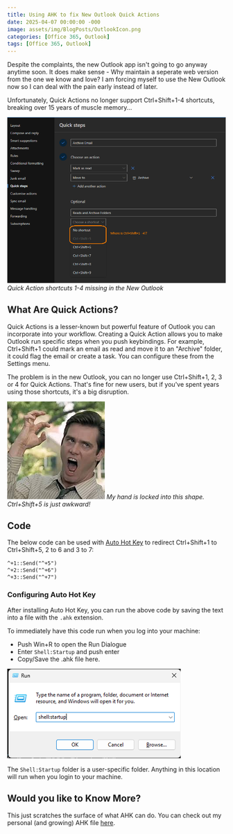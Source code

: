 ```yaml
---
title: Using AHK to fix New Outlook Quick Actions
date: 2025-04-07 00:00:00 -000
image: assets/img/BlogPosts/OutlookIcon.png
categories: [Office 365, Outlook]
tags: [Office 365, Outlook]
---
```


Despite the complaints, the new Outlook app isn't going to go anyway anytime soon. It does make sense - Why maintain a seperate web version from the one we know and love? I am forcing myself to use the New Outlook now so I can deal with the pain early instead of later.

Unfortunately, Quick Actions no longer support Ctrl+Shift+1-4 shortcuts, breaking over 15 years of muscle memory...

![Quick Action Shortcuts (Ctrl+Shift+1-4) missing in the New Outlook.](assets/img/BlogPosts/Outlook-QuickSteps.png)
*Quick Action shortcuts 1-4 missing in the New Outlook*

## What Are Quick Actions?
Quick Actions is a lesser-known but powerful feature of Outlook you can incorporate into your workflow. Creating a Quick Action allows you to make Outlook run specific steps when you push keybindings. For example, Ctrl+Shift+1 could mark an email as read and move it to an "Archive" folder, it could flag the email or create a task. You can configure these from the Settings menu.

The problem is in the new Outlook, you can no longer use Ctrl+Shift+1, 2, 3 or 4 for Quick Actions. That's fine for new users, but if you've spent years using those shortcuts, it's a big disruption.

![The Claw](assets/img/BlogPosts/TheClaw.jpg)
*My hand is locked into this shape. Ctrl+Shift+5 is just awkward!*

## Code
The below code can be used with [Auto Hot Key](https://www.autohotkey.com/) to redirect Ctrl+Shift+1 to Ctrl+Shift+5, 2 to 6 and 3 to 7:

```AHK
^+1::Send("^+5")
^+2::Send("^+6")
^+3::Send("^+7")
```

### Configuring Auto Hot Key
After installing Auto Hot Key, you can run the above code by saving the text into a file with the `.ahk` extension.

To immediately have this code run when you log into your machine:
- Push Win+R to open the Run Dialogue
- Enter `Shell:Startup` and push enter
- Copy/Save the .ahk file here.

![Shell Startup](assets/img/BlogPosts/RunShellStartup.png)

The `Shell:Startup` folder is a user-specific folder. Anything in this location will run when you login to your machine.

## Would you like to Know More?
This just scratches the surface of what AHK can do. You can check out my personal (and growing) AHK file [here](https://github.com/DarylGraves/dotfiles/blob/main/AppData/Roaming/Microsoft/Windows/readonly_Start%20Menu/readonly_Programs/readonly_Startup/MoveWindowFocus.ahk).